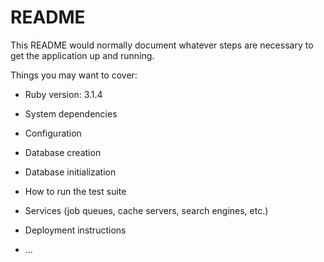 # README

This README would normally document whatever steps are necessary to get the
application up and running.

Things you may want to cover:

* Ruby version: 3.1.4

* System dependencies

* Configuration

* Database creation

* Database initialization

* How to run the test suite

* Services (job queues, cache servers, search engines, etc.)

* Deployment instructions

* ...
